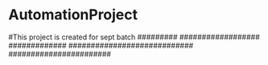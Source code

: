 # AutomationProject
#This project is created for sept batch
#########
##################
#############
############################
#######################
